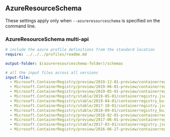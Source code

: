 ## AzureResourceSchema

These settings apply only when `--azureresourceschema` is specified on the command line.

### AzureResourceSchema multi-api

``` yaml $(azureresourceschema) && $(multiapi)
# include the azure profile definitions from the standard location
require: ../../../profiles/readme.md

output-folder: $(azureresourceschema-folder)/schemas

# all the input files across all versions
input-file:
  - Microsoft.ContainerRegistry/preview/2019-12-01-preview/containerregistry.json
  - Microsoft.ContainerRegistry/preview/2019-06-01-preview/containerregistry_build.json
  - Microsoft.ContainerRegistry/preview/2019-05-01-preview/containerregistry_scopemap.json
  - Microsoft.ContainerRegistry/stable/2019-05-01/containerregistry.json
  - Microsoft.ContainerRegistry/stable/2019-04-01/containerregistry_build.json
  - Microsoft.ContainerRegistry/stable/2017-10-01/containerregistry.json
  - Microsoft.ContainerRegistry/stable/2018-09-01/containerregistry_build.json
  - Microsoft.ContainerRegistry/preview/2018-02-01-preview/containerregistry_build.json
  - Microsoft.ContainerRegistry/preview/2017-06-01-preview/containerregistry.json
  - Microsoft.ContainerRegistry/stable/2017-03-01/containerregistry.json
  - Microsoft.ContainerRegistry/preview/2016-06-27-preview/containerregistry.json

```